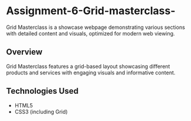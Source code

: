 # Assignment-6-Grid-masterclass-


Grid Masterclass is a showcase webpage demonstrating various sections with detailed content and visuals, optimized for modern web viewing.


## Overview

Grid Masterclass features a grid-based layout showcasing different products and services with engaging visuals and informative content.

## Technologies Used

- HTML5
- CSS3 (including Grid)
